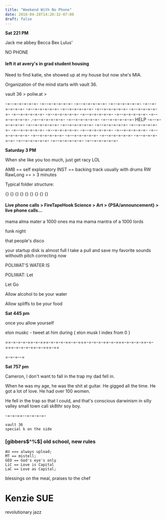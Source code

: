 ```yaml
---
title: "Weekend With No Phone"
date: 2018-04-28T14:20:32-07:00
draft: false
---
```


**Sat 221 PM**

Jack me abbey Becca  Bex Lulus'


NO PHONE


#### left it at avery's in grad student housing

Need to find katie, she showed up at my house but now she's MIA.



Organization of the mind starts with vault 36.



vault 36 > poliw.at >

-=--=-=-=-=-=- -=--=-=-=-=-=- -=--=-=-=-=-=- -=--=-=-=-=-=- -=--=-=-=-=-=- -=--=-=-=-=-=- -=--=-=-=-=-=-
-=--=-=-=-=-=- -=--=-=-=-=-=- -=--=-=-=-=-=- -=--=-=-=-=-=- -=--=-=-=-=-=- -=--=-=-=-=-=- -=--=-=-=-=-=-
.-=--=-=-=-=-=- -=--=-=-=-=-=- -=--=-=-=-=-=- HELP -=--=-=-=-=-=- -=--=-=-=-=-=- -=--=-=-=-=-=-
-=--=-=-=-=-=- -=--=-=-=-=-=- -=--=-=-=-=-=- -=--=-=-=-=-=- -=--=-=-=-=-=- -=--=-=-=-=-=- -=--=-=-=-=-=-
-=--=-=-=-=-=- -=--=-=-=-=-=- -=--=-=-=-=-=- -=--=-=-=-=-=- -=--=-=-=-=-=- -=--=-=-=-=-=- -=--=-=-=-=-=-


**Saturday 3 PM**

When she like you too much, just get racy LOL




AMB == self explanatory
INST  == backing track usually with drums
RW RawLong == > 3 minutes


Typical folder structure:

{} {} {} {} {} {} {} {} {}



#### Live phone calls > FireTapeHook Science > Art > {PSA/announcement} > live phone calls...




  mama alma mater a 1000 ones
  ma ma mama mantra of a 1000 lords


  funk night

  that people's disco  



  your startup disk is almost full
  I take a pull
  and save my favorite sounds withouth pitch correcting now


POLIWAT'S
WATER IS

POLIWAT: Let

Let Go

Allow alcohol to be your water

Allow spliffs to be your food



**Sat 445 pm**

once you allow yourself

elon muskc - tweet at him during { elon musk I index from 0 }

==-=-=-=-==-=-===-=-=-=-==-=-===-=-=-=-==-=-===-=-=-=-==-=-===-=-=-=-==-=-===-==




=-=-=--=


**Sat 757 pm**


Cameron,
I don't want to fall in the trap my dad fell in.

When he was my age, he was the shit at guitar. He gigged all the time.
He got a lot of love. He had over 100 women.

He fell in the trap so that I could, and that's conscious darwinism in silly valley small town cali sk8thr soy boy.  




-=-=-==--=-=-=-=-




```
vault 36
special k on the side
```

### [gibbers$^%$] old school, new rules
```
AU === always upload;
MT == mistell;
GEO == God's eye's only
LiC == Love is Capital
LaC == Love as Capital;
```




blessings on the meal, praises to the chef



# Kenzie SUE



revolutionary jazz 
